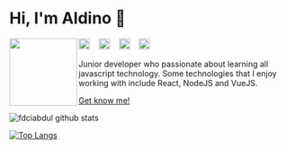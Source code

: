 # Hi, I'm Aldino 👋 

<img src="https://avatars0.githubusercontent.com/u/45175041?s=460&u=2b90b2ab88d67bae9e7b3dd3c82d4c83c19e6eca&v=4" width="120" height="120" align="left">


<a href="https://www.facebook.com/aldinonidefendi/" target="_blank"><img src="https://www.flaticon.com/svg/static/icons/svg/733/733547.svg" alt="alt text" width="20" height="20"></a>      &nbsp;&nbsp;
<a href="https://instagram.com/aldinonid" target="_blank"><img src="https://www.flaticon.com/svg/static/icons/svg/1409/1409946.svg" alt="alt text" width="20" height="20"></a>
&nbsp;&nbsp; 
<a href="https://www.linkedin.com/in/aldino-efendi-398258172/" target="_blank"><img src="https://www.flaticon.com/svg/static/icons/svg/1409/1409945.svg" alt="alt text" width="20" height="20"></a>
&nbsp;&nbsp;
<a href="https://www.youtube.com/aldinonid" target="_blank"><img src="https://www.flaticon.com/svg/static/icons/svg/1384/1384060.svg" alt="alt text" width="20" height="20"></a>

Junior developer who passionate about learning all javascript technology. Some technologies that I enjoy working with include React, NodeJS and VueJS.

[Get know me!](https://www.aldinonid.me)

![fdciabdul github stats](https://github-readme-stats.vercel.app/api?username=Aldinonid&show_icons=true&theme=tokyonight)

[![Top Langs](https://github-readme-stats.vercel.app/api/top-langs/?username=aldinonid&layout=compact)](https://github.com/aldinonid)

<!--
**Aldinonid/Aldinonid** is a ✨ _special_ ✨ repository because its `README.md` (this file) appears on your GitHub profile.

Here are some ideas to get you started:

- 🔭 I’m currently working on ...
- 🌱 I’m currently learning ...
- 👯 I’m looking to collaborate on ...
- 🤔 I’m looking for help with ...
- 💬 Ask me about ...
- 📫 How to reach me: ...
- 😄 Pronouns: ...
- ⚡ Fun fact: ...
-->
